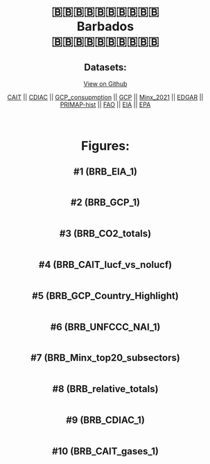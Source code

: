 
<center>
<h1 align="center">
🇧🇧🇧🇧🇧🇧🇧🇧🇧🇧
<br>
Barbados
<br>
🇧🇧🇧🇧🇧🇧🇧🇧🇧🇧
</h1>
<h2>Datasets:</h2>
<p><a href="https://github.com/dquintani/GreenhouseData/tree/master/country_data/BRB_Barbados/data">View on Github</a>
<br></p><p><a href="data/BRB_CAIT.csv">CAIT</a> || <a href="data/BRB_CDIAC.csv">CDIAC</a> || <a href="data/BRB_GCP_consupmption.csv">GCP_consupmption</a> || <a href="data/BRB_GCP.csv">GCP</a> || <a href="data/BRB_Minx_2021.csv">Minx_2021</a> || <a href="data/BRB_EDGAR.csv">EDGAR</a> || <a href="data/BRB_PRIMAP-hist.csv">PRIMAP-hist</a> || <a href="data/BRB_FAO.csv">FAO</a> || <a href="data/BRB_EIA.csv">EIA</a> || <a href="data/BRB_EPA.csv">EPA</a></p><p><br></p>
<h1>Figures:</h1><h2>#1 (BRB_EIA_1)</h2>
<p><img alt="" src="figures/BRB_EIA_1.png" /></p><h2>#2 (BRB_GCP_1)</h2>
<p><img alt="" src="figures/BRB_GCP_1.png" /></p><h2>#3 (BRB_CO2_totals)</h2>
<p><img alt="" src="figures/BRB_CO2_totals.png" /></p><h2>#4 (BRB_CAIT_lucf_vs_nolucf)</h2>
<p><img alt="" src="figures/BRB_CAIT_lucf_vs_nolucf.png" /></p><h2>#5 (BRB_GCP_Country_Highlight)</h2>
<p><img alt="" src="figures/BRB_GCP_Country_Highlight.png" /></p><h2>#6 (BRB_UNFCCC_NAI_1)</h2>
<p><img alt="" src="figures/BRB_UNFCCC_NAI_1.png" /></p><h2>#7 (BRB_Minx_top20_subsectors)</h2>
<p><img alt="" src="figures/BRB_Minx_top20_subsectors.png" /></p><h2>#8 (BRB_relative_totals)</h2>
<p><img alt="" src="figures/BRB_relative_totals.png" /></p><h2>#9 (BRB_CDIAC_1)</h2>
<p><img alt="" src="figures/BRB_CDIAC_1.png" /></p><h2>#10 (BRB_CAIT_gases_1)</h2>
<p><img alt="" src="figures/BRB_CAIT_gases_1.png" /></p>